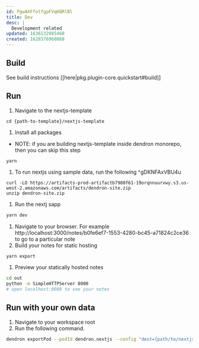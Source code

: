 ```yaml
---
id: PgwAXFfotfgpFVqHQRlBl
title: Dev
desc: |
  Development related
updated: 1636132985460
created: 1628376960868
---
```


## Build

See build instructions [[here|pkg.plugin-core.quickstart#build]] 

## Run
<!-- How to run the program from the current source code -->
1. Navigate to the nextjs-template
  ```
  cd {path-to-template}/nextjs-template
  ```
1. Install all packages
  - NOTE: if you are building nextjs-template inside dendron monorepo, then you can skip this step 
  ```
  yarn
  ```
1. To run nextjs using sample data, run the following ^gDKNFAxVBU4u
  ```
  curl -LO https://artifacts-prod-artifactb7980f61-19orqnnuurvwy.s3.us-west-2.amazonaws.com/artifacts/dendron-site.zip 
  unzip dendron-site.zip
  ```
1. Run the nextj sapp
  ```sh
  yarn dev
  ```
1. Navigate to your browser. For example http://localhost:3000/notes/b0fe6ef7-1553-4280-bc45-a71824c2ce36 to go to a particular note
1. Build your notes for static hosting
  ```sh
  yarn export
  ```
1. Preview your statically hosted notes 
  ```sh
  cd out
  python -m SimpleHTTPServer 8000
  # open localhost:8000 to see your notes
  ```

## Run with your own data
1. Navigate to your workspace root
1. Run the following command. 
  ```sh
  dendron exportPod --podId dendron.nextjs --config "dest={path/to/nextjs-template}"
  ```
